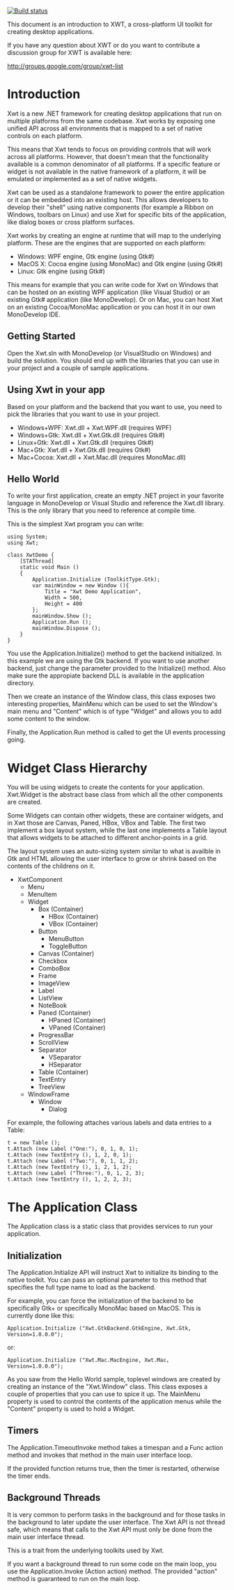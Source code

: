 [![Build status](https://ci.appveyor.com/api/projects/status/u0e9n96mgdpw7x9f?svg=true)](https://ci.appveyor.com/project/Serg2DFX/xwt)

This document is an introduction to XWT, a cross-platform UI toolkit
for creating desktop applications.

If you have any question about XWT or do you want to contribute
a discussion group for XWT is available here:

http://groups.google.com/group/xwt-list

Introduction
============

Xwt is a new .NET framework for creating desktop applications that run
on multiple platforms from the same codebase.   Xwt works by exposing
one unified API across all environments that is mapped to a set of
native controls on each platform.

This means that Xwt tends to focus on providing controls that will
work across all platforms. However, that doesn't mean that the
functionality available is a common denominator of all platforms.
If a specific feature or widget is not available in the
native framework of a platform, it will be emulated or implemented
as a set of native widgets.

Xwt can be used as a standalone framework to power the entire application
or it can be embedded into an existing host.  This allows developers
to develop their "shell" using native components (for example a Ribbon
on Windows, toolbars on Linux) and use Xwt for specific bits of the
application, like dialog boxes or cross platform surfaces. 

Xwt works by creating an engine at runtime that will map to the
underlying platform.   These are the engines that are supported on
each platform:

* Windows: WPF engine, Gtk engine (using Gtk#)
* MacOS X: Cocoa engine (using MonoMac) and Gtk engine (using Gtk#)
* Linux: Gtk engine (using Gtk#)

This means for example that you can write code for Xwt on Windows that
can be hosted on an existing WPF application (like Visual Studio) or
an existing Gtk# application (like MonoDevelop).   Or on Mac, you can
host Xwt on an existing Cocoa/MonoMac application or you can host it
in our own MonoDevelop IDE.

Getting Started
---------------

Open the Xwt.sln with MonoDevelop (or VisualStudio on Windows) and
build the solution.   You should end up with the libraries that you
can use in your project and a couple of sample applications.

Using Xwt in your app
---------------------

Based on your platform and the backend that you want to use, you need
to pick the libraries that you want to use in your project.

* Windows+WPF: Xwt.dll + Xwt.WPF.dll (requires WPF)
* Windows+Gtk: Xwt.dll + Xwt.Gtk.dll (requires Gtk#)
* Linux+Gtk: Xwt.dll + Xwt.Gtk.dll (requires Gtk#)
* Mac+Gtk: Xwt.dll + Xwt.Gtk.dll (requires Gtk#)
* Mac+Cocoa: Xwt.dll + Xwt.Mac.dll (requires MonoMac.dll)

Hello World
-----------

To write your first application, create an empty .NET project in your
favorite language in MonoDevelop or Visual Studio and reference the
Xwt.dll library. This is the only library that you need to reference
at compile time.

This is the simplest Xwt program you can write:

	using System;
	using Xwt;
	
	class XwtDemo {
		[STAThread]
		static void Main ()
		{
			Application.Initialize (ToolkitType.Gtk);
			var mainWindow = new Window (){
				Title = "Xwt Demo Application",
				Width = 500,
				Height = 400
			};
			mainWindow.Show ();
			Application.Run ();
			mainWindow.Dispose ();
		}
	}

You use the Application.Initialize() method to get the backend
initialized. In this example we are using the Gtk backend. If you
want to use another backend, just change the parameter provided
to the Initialize() method. Also make sure the appropiate backend
DLL is available in the application directory.

Then we create an instance of the Window class, this class exposes two
interesting properties, MainMenu which can be used to set the Window's
main menu and "Content" which is of type "Widget" and allows you to
add some content to the window.

Finally, the Application.Run method is called to get the UI events
processing going.

Widget Class Hierarchy
======================

You will be using widgets to create the contents for your
application.   Xwt.Widget is the abstract base class from which all
the other components are created.  

Some Widgets can contain other widgets, these are container widgets,
and in Xwt those are Canvas, Paned, HBox, VBox and Table.  The first
two implement a box layout system, while the last one implements a
Table layout that allows widgets to be attached to different
anchor-points in a grid.

The layout system uses an auto-sizing system similar to what is
availble in Gtk and HTML allowing the user interface to grow or shrink
based on the contents of the childrens on it.

* XwtComponent 
    * Menu
    * MenuItem
    * Widget
        * Box (Container)
            * HBox (Container)
            * VBox (Container)
        * Button
            * MenuButton
            * ToggleButton
        * Canvas (Container)
        * Checkbox
        * ComboBox
        * Frame
        * ImageView
        * Label
        * ListView
        * NoteBook
        * Paned (Container)
            * HPaned (Container)
            * VPaned (Container)
        * ProgressBar
        * ScrollView
        * Separator
            * VSeparator
            * HSeparator
        * Table (Container)
        * TextEntry
        * TreeView
    * WindowFrame
        * Window
            * Dialog

For example, the following attaches various labels and data entries to
a Table:

	t = new Table ();
	t.Attach (new Label ("One:"), 0, 1, 0, 1);
	t.Attach (new TextEntry (), 1, 2, 0, 1);
	t.Attach (new Label ("Two:"), 0, 1, 1, 2);
	t.Attach (new TextEntry (), 1, 2, 1, 2);
	t.Attach (new Label ("Three:"), 0, 1, 2, 3);
	t.Attach (new TextEntry (), 1, 2, 2, 3);


The Application Class
=====================

The Application class is a static class that provides services to run
your application.  

Initialization 
--------------

The Application.Initialize API will instruct Xwt to initialize its
binding to the native toolkit. You can pass an optional parameter to
this method that specifies the full type name to load as the backend.

For example, you can force the initialization of the backend to be
specifically Gtk+ or specifically MonoMac based on MacOS.   This is
currently done like this:

	Application.Initialize ("Xwt.GtkBackend.GtkEngine, Xwt.Gtk, Version=1.0.0.0");

or:

	Application.Initialize ("Xwt.Mac.MacEngine, Xwt.Mac, Version=1.0.0.0");

As you saw from the Hello World sample, toplevel windows are created
by creating an instance of the "Xwt.Window" class.   This class
exposes a couple of properties that you can use to spice it up.   The
MainMenu property is used to control the contents of the application
menus while the "Content" property is used to hold a Widget.

Timers
------

The Application.TimeoutInvoke method takes a timespan and a Func<bool>
action method and invokes that method in the main user interface
loop.  

If the provided function returns true, then the timer is restarted,
otherwise the timer ends.

Background Threads
------------------

It is very common to perform tasks in the background and for those
tasks in the background to later update the user interface.   The Xwt
API is not thread safe, which means that calls to the Xwt API must
only be done from the main user interface thread.

This is a trait from the underlying toolkits used by Xwt.

If you want a background thread to run some code on the main loop, you
use the Application.Invoke (Action action) method.   The provided
"action" method is guaranteed to run on the main loop.

